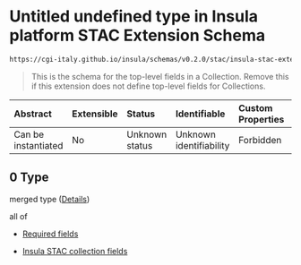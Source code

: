 # Untitled undefined type in Insula platform STAC Extension Schema

```txt
https://cgi-italy.github.io/insula/schemas/v0.2.0/stac/insula-stac-extension.schema.json#/oneOf/0/anyOf/0
```



> This is the schema for the top-level fields in a Collection. Remove this if this extension does not define top-level fields for Collections.

| Abstract            | Extensible | Status         | Identifiable            | Custom Properties | Additional Properties | Access Restrictions | Defined In                                                                                                   |
| :------------------ | :--------- | :------------- | :---------------------- | :---------------- | :-------------------- | :------------------ | :----------------------------------------------------------------------------------------------------------- |
| Can be instantiated | No         | Unknown status | Unknown identifiability | Forbidden         | Allowed               | none                | [insula-stac-extension.schema.json\*](schemas/stac/insula-stac-extension.schema.json) |

## 0 Type

merged type ([Details](insula-stac-extension-oneof-basic-collection-properties-anyof-0.md))

all of

* [Required fields](insula-stac-extension-oneof-basic-collection-properties-anyof-0-allof-required-fields.md)

* [Insula STAC collection fields](insula-stac-extension-defs-insula-stac-collection-fields.md)
